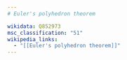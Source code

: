 ```yaml
---
# Euler's polyhedron theorem

wikidata: Q852973
msc_classification: "51"
wikipedia_links:
  - "[[Euler's polyhedron theorem]]"
---
```

